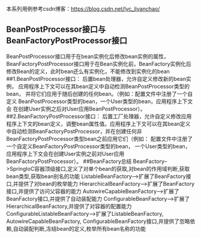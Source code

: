本系列用例参考csdn博客：https://blog.csdn.net/lyc_liyanchao/
## BeanPostProcessor接口与BeanFactoryPostProcessor接口
BeanPostProcessor接口用于在bean实例化后修改bean实例的属性，
BeanFactoryPostProcessor接口用于在Bean实例化前，BeanFactory实例化后
修改Bean的定义，此时bean还么有实例化，不能修改到实例化的bean
##1.BeanPostProcessor接口：
后置bean处理器，允许自定义修改新的bean实例，
应用程序上下文可以在其bean定义中自动检测BeanPostProcessor类型的bean，
并将它们应用于随后创建的任何bean。（例如：配置文件中注册了一个自定义
BeanPostProcessor类型的bean，一个User类型的bean，应用程序上下文会
在创建User实例之后对User应用BeanPostProcessor）。
##2.BeanFactoryPostProcessor接口：
后置工厂处理器，允许自定义修改应用
程序上下文的bean定义，调整bean属性值。应用程序上下文可以在其bean定义
中自动检测BeanFactoryPostProcessor，并在创建任何非
BeanFactoryPostProcessor类型bean之前应用它们（例如：
配置文件中注册了一个自定义BeanFactoryPostProcessor类型的bean，
一个User类型的bean，应用程序上下文会在创建User实例之前对User应用
BeanFactoryPostProcessor）。
##BeanFactory总结
BeanFactory–>SpringIoC容器顶级接口,定义了对单个bean的获取,对bean的作用域判断,获取bean类型,获取bean别名的功能
ListableBeanFactory–>扩展了BeanFactory接口,并提供了对bean的枚举能力
HierarchicalBeanFactory–>扩展了BeanFactory接口,并提供了访问父容器的能力
AutowireCapableBeanFactory–>扩展了BeanFactory接口,并提供了自动装配能力
ConfigurableBeanFactory–>扩展了HierarchicalBeanFactory,并提供了对容器的配置能力
ConfigurableListableBeanFactory–>扩展了ListableBeanFactory, AutowireCapableBeanFactory, ConfigurableBeanFactory接口,并提供了忽略依赖,自动装配判断,冻结bean的定义,枚举所有bean名称的功能

